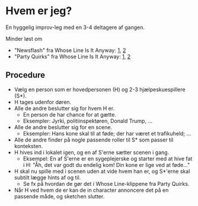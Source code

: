 # Hvem er jeg? 

En hyggelig improv-leg med en 3-4 deltagere af gangen.

Minder løst om
* "Newsflash" fra Whose Line Is It Anyway: [1](https://www.youtube.com/watch?v=lYUUOI4IOFQ), [2](https://www.youtube.com/watch?v=qELE_1SexR8)
* "Party Quirks" fra Whose Line Is It Anyway: [1](https://www.youtube.com/watch?v=Q0c4xpeSaB4), [2](https://www.youtube.com/watch?v=k63R5o1Bz7k)

## Procedure

* Vælg en person som er hovedpersonen (H) og 2-3 hjælpeskuespillere (S\*).
* H tages udenfor døren.
* Alle de andre beslutter sig for hvem H er.
    - En person de har chance for at gætte.
    - Eksempler: Jyrki, politiinspektøren, Donald Trump, ...
* Alle de andre beslutter sig for en scene.
    - Eksempler: Hans kone skal til at føde; der har været et trafikuheld; ...
* Alle de andre finder på nogle passende roller til S\* som passer til konteksten.
* H hives ind i lokalet igen, og en af S'erne sætter scenen i gang.
    - Eksempel: En af S'erne er en sygeplejerske og starter med at hive fat i H: "Åh, det var godt du endelig kom! Din kone er lige ved at føde..."
* H skal nu spille med i scenen uden at vide hvem han er, og S\*'erne skal subtilt lægge hints af og til.
    - Se fx på hvordan de gør det i Whose Line-klippene fra Party Quirks.
* Når H ved hvem de er kan de in character annoncere det på en passende måde, og sketchen slutter.
